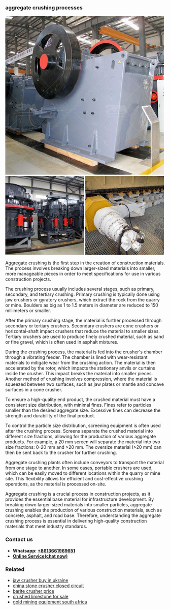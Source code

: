 <h3>aggregate crushing processes</h3><img src='1708332418.jpg' alt=''><p>Aggregate crushing is the first step in the creation of construction materials. The process involves breaking down larger-sized materials into smaller, more manageable pieces in order to meet specifications for use in various construction projects.</p><p>The crushing process usually includes several stages, such as primary, secondary, and tertiary crushing. Primary crushing is typically done using jaw crushers or gyratory crushers, which extract the rock from the quarry or mine. Boulders as big as 1 to 1.5 meters in diameter are reduced to 150 millimeters or smaller.</p><p>After the primary crushing stage, the material is further processed through secondary or tertiary crushers. Secondary crushers are cone crushers or horizontal-shaft impact crushers that reduce the material to smaller sizes. Tertiary crushers are used to produce finely crushed material, such as sand or fine gravel, which is often used in asphalt mixtures.</p><p>During the crushing process, the material is fed into the crusher's chamber through a vibrating feeder. The chamber is lined with wear-resistant materials to mitigate wear from the crushing action. The material is then accelerated by the rotor, which impacts the stationary anvils or curtains inside the crusher. This impact breaks the material into smaller pieces. Another method of crushing involves compression, where the material is squeezed between two surfaces, such as jaw plates or mantle and concave surfaces in a cone crusher.</p><p>To ensure a high-quality end product, the crushed material must have a consistent size distribution, with minimal fines. Fines refer to particles smaller than the desired aggregate size. Excessive fines can decrease the strength and durability of the final product.</p><p>To control the particle size distribution, screening equipment is often used after the crushing process. Screens separate the crushed material into different size fractions, allowing for the production of various aggregate products. For example, a 20 mm screen will separate the material into two size fractions: 0-20 mm and >20 mm. The oversize material (>20 mm) can then be sent back to the crusher for further crushing.</p><p>Aggregate crushing plants often include conveyors to transport the material from one stage to another. In some cases, portable crushers are used, which can be easily moved to different locations within the quarry or mine site. This flexibility allows for efficient and cost-effective crushing operations, as the material is processed on-site.</p><p>Aggregate crushing is a crucial process in construction projects, as it provides the essential base material for infrastructure development. By breaking down larger-sized materials into smaller particles, aggregate crushing enables the production of various construction materials, such as concrete, asphalt, and road base. Therefore, understanding the aggregate crushing process is essential in delivering high-quality construction materials that meet industry standards.</p><h3>Contact us</h3><ul><li><strong>Whatsapp:&nbsp;<a href="https://wa.me/8613661969651">+8613661969651</a></strong></li><li><a href="https://swt.shibang-china.com/?git&amp;zhl&amp;aggregate crushing processes"><strong>Online Service(chat now)</strong></a></li></ul><h3>Related</h3><ul><li><a href='jaw crusher buy in ukraine.md'>jaw crusher buy in ukraine</a></li><li><a href='china stone crusher closed circuit.md'>china stone crusher closed circuit</a></li><li><a href='barite crusher price.md'>barite crusher price</a></li><li><a href='crushed limestone for sale.md'>crushed limestone for sale</a></li><li><a href='gold mining equipment south africa.md'>gold mining equipment south africa</a></li></ul>